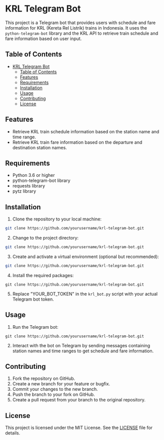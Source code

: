 # KRL Telegram Bot

This project is a Telegram bot that provides users with schedule and fare information for KRL (Kereta Rel Listrik) trains in Indonesia. It uses the `python-telegram-bot` library and the KRL API to retrieve train schedule and fare information based on user input.

## Table of Contents

- [KRL Telegram Bot](#krl-telegram-bot)
  - [Table of Contents](#table-of-contents)
  - [Features](#features)
  - [Requirements](#requirements)
  - [Installation](#installation)
  - [Usage](#usage)
  - [Contributing](#contributing)
  - [License](#license)

## Features

- Retrieve KRL train schedule information based on the station name and time range.
- Retrieve KRL train fare information based on the departure and destination station names.

## Requirements

- Python 3.6 or higher
- python-telegram-bot library
- requests library
- pytz library

## Installation

1. Clone the repository to your local machine:

```bash
git clone https://github.com/yourusername/krl-telegram-bot.git
```

2. Change to the project directory:
   
```bash
git clone https://github.com/yourusername/krl-telegram-bot.git
```

3. Create and activate a virtual environment (optional but recommended):

```bash
git clone https://github.com/yourusername/krl-telegram-bot.git
```

4. Install the required packages:
   
```shell
git clone https://github.com/yourusername/krl-telegram-bot.git
```

5. Replace "YOUR_BOT_TOKEN" in the `krl_bot.py` script with your actual Telegram bot token.

## Usage

1. Run the Telegram bot:

```shell
git clone https://github.com/yourusername/krl-telegram-bot.git
```

2. Interact with the bot on Telegram by sending messages containing station names and time ranges to get schedule and fare information.

## Contributing

1. Fork the repository on GitHub.
2. Create a new branch for your feature or bugfix.
3. Commit your changes to the new branch.
4. Push the branch to your fork on GitHub.
5. Create a pull request from your branch to the original repository.

## License

This project is licensed under the MIT License. See the [LICENSE](LICENSE) file for details.
